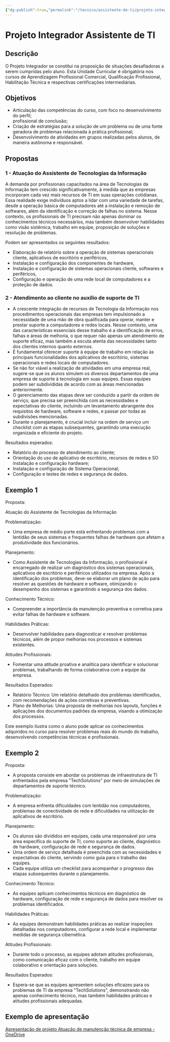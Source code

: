 ```yaml
---
{"dg-publish":true,"permalink":"/tecnico/assistente-de-ti/projeto-integrador-assistente-de-ti/","title":"Projeto Integrador Assistente de TI","noteIcon":2,"updated":"2025-05-16T10:43:30.286-03:00"}
---
```



# Projeto Integrador Assistente de TI

## Descrição

O Projeto Integrador se constitui na proposição de situações desafiadoras a serem cumpridas pelo aluno. Esta Unidade Curricular é obrigatória nos cursos de Aprendizagem Profissional Comercial, Qualificação Profissional, Habilitação Técnica e respectivas certificações intermediárias.

## Objetivos

- Articulação das competências do curso, com foco no desenvolvimento do perfil;\
profissional de conclusão;
- Criação de estratégias para a solução de um problema ou de uma fonte geradora de problemas relacionada à prática profissional;
- Desenvolvimento de atividades em grupos realizadas pelos alunos, de maneira autônoma e responsável.

## Propostas

### 1 - Atuação do Assistente de Tecnologias da Informação

A demanda por profissionais capacitados na área de Tecnologias da Informação tem crescido significativamente, à medida que as empresas incorporam cada vez mais recursos de TI em suas operações cotidianas. Essa realidade exige indivíduos aptos a lidar com uma variedade de tarefas, desde a operação básica de computadores até a instalação e remoção de softwares, além da identificação e correção de falhas no sistema. Nesse contexto, os profissionais de TI precisam não apenas dominar os conhecimentos técnicos necessários, mas também desenvolver habilidades como visão sistêmica, trabalho em equipe, proposição de soluções e resolução de problemas.

Podem ser apresentados os seguintes resultados:

- Elaboração de relatório sobre a operação de sistemas operacionais cliente, aplicativos de escritório e periféricos,
- Instalação e configuração dos componentes de hardware,
- Instalação e configuração de sistemas operacionais cliente, softwares e periféricos,
- Configuração e operação de uma rede local de computadores e a proteção de dados.

### 2 - Atendimento ao cliente no auxílio de suporte de TI

- A crescente integração de recursos de Tecnologia da Informação nos procedimentos operacionais das empresas tem impulsionado a necessidade de uma mão de obra qualificada para operar, manter e prestar suporte a computadores e redes locais. Nesse contexto, uma das características essenciais desse trabalho é a identificação de erros, falhas e áreas de melhoria, o que requer não apenas um atendimento de suporte eficaz, mas também a escuta atenta das necessidades tanto dos clientes internos quanto externos.
- É fundamental oferecer suporte à equipe de trabalho em relação às principais funcionalidades dos aplicativos de escritório, sistemas operacionais e redes locais de computadores.
- Se não for viável a realização de atividades em uma empresa real, sugere-se que os alunos simulem os diversos departamentos de uma empresa de suporte à tecnologia em suas equipes. Essas equipes podem ser subdivididas de acordo com as áreas mencionadas anteriormente.
- O gerenciamento das etapas deve ser conduzido a partir da ordem de serviço, que precisa ser preenchida com as necessidades e expectativas do cliente, incluindo um levantamento abrangente dos requisitos de hardware, software e redes, e passar por todas as subdivisões mencionadas.
- Durante o planejamento, é crucial incluir na ordem de serviço um checklist com as etapas subsequentes, garantindo uma execução organizada e eficiente do projeto.

Resultados esperados:

- Relatório do processo de atendimento ao cliente;
- Orientação do uso de aplicativo de escritório, recursos de redes e SO instalação e configuração hardware;
- Instalação e configuração de Sistema Operacional;
- Configuração e testes de redes e segurança de dados.

## Exemplo 1

Proposta:

Atuação do Assistente de Tecnologias da Informação

Problematização:

- Uma empresa de médio porte está enfrentando problemas com a lentidão de seus sistemas e frequentes falhas de hardware que afetam a produtividade dos funcionários.

Planejamento:

- Como Assistente de Tecnologias da Informação, o profissional é encarregado de realizar um diagnóstico dos sistemas operacionais, aplicativos de escritório e periféricos utilizados na empresa. Após a identificação dos problemas, deve-se elaborar um plano de ação para resolver as questões de hardware e software, otimizando o desempenho dos sistemas e garantindo a segurança dos dados.

Conhecimento Técnico:

- Compreender a importância da manutenção preventiva e corretiva para evitar falhas de hardware e software.

Habilidades Práticas:

- Desenvolver habilidades para diagnosticar e resolver problemas técnicos, além de propor melhorias nos processos e sistemas existentes.

Atitudes Profissionais:

- Fomentar uma atitude proativa e analítica para identificar e solucionar problemas, trabalhando de forma colaborativa com a equipe da empresa.

Resultados Esperados:

- Relatório Técnico: Um relatório detalhado dos problemas identificados, com recomendações de ações corretivas e preventivas.
- Plano de Melhorias: Uma proposta de melhorias nos layouts, funções e aplicações dos documentos padrões da empresa, visando a otimização dos processos.

Este exemplo ilustra como o aluno pode aplicar os conhecimentos adquiridos no curso para resolver problemas reais do mundo do trabalho, desenvolvendo competências técnicas e profissionais.

## Exemplo 2

Proposta:

- A proposta consiste em abordar os problemas de infraestrutura de TI enfrentados pela empresa "TechSolutions" por meio de simulações de departamentos de suporte técnico.

Problematização:

- A empresa enfrenta dificuldades com lentidão nos computadores, problemas de conectividade de rede e dificuldades na utilização de aplicativos de escritório.

Planejamento:

- Os alunos são divididos em equipes, cada uma responsável por uma área específica do suporte de TI, como suporte ao cliente, diagnóstico de hardware, configuração de rede e segurança de dados.
- Uma ordem de serviço detalhada é preenchida com as necessidades e expectativas do cliente, servindo como guia para o trabalho das equipes.
- Cada equipe utiliza um checklist para acompanhar o progresso das etapas subsequentes durante o planejamento.

Conhecimento Técnico:

- As equipes aplicam conhecimentos técnicos em diagnóstico de hardware, configuração de rede e segurança de dados para resolver os problemas identificados.

Habilidades Práticas:

- As equipes demonstram habilidades práticas ao realizar inspeções detalhadas nos computadores, configurar a rede local e implementar medidas de segurança cibernética.

Atitudes Profissionais:

- Durante todo o processo, as equipes adotam atitudes profissionais, como comunicação eficaz com o cliente, trabalho em equipe colaborativo e orientação para soluções.

Resultados Esperados:

- Espera-se que as equipes apresentem soluções eficazes para os problemas de TI da empresa "TechSolutions", demonstrando não apenas conhecimento técnico, mas também habilidades práticas e atitudes profissionais adequadas.

## Exemplo de apresentação

[Apresentação de projeto Atuação de manutenção técnica de empresa - OneDrive](https://onedrive.live.com/edit?id=745840F5B61E7397!561&resid=745840F5B61E7397!561&ithint=file%2cpptx&authkey=!AFDHrcqamjU0s5o&wdo=2&cid=745840f5b61e7397)
